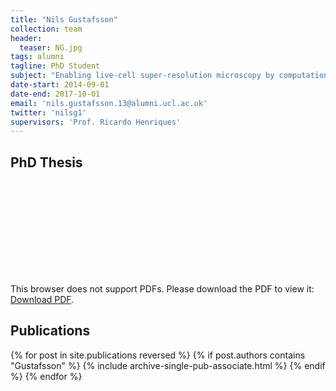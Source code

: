 ```yaml
---
title: "Nils Gustafsson"
collection: team
header:
  teaser: NG.jpg
tags: alumni
tagline: PhD Student
subject: "Enabling live-cell super-resolution microscopy by computational analysis and fluorescent probe design."
date-start: 2014-09-01
date-end: 2017-10-01
email: 'nils.gustafsson.13@alumni.ucl.ac.uk'
twitter: 'nilsg1'
supervisors: 'Prof. Ricardo Henriques'
---
```


<h2> PhD Thesis</h2>

<object data="https://discovery.ucl.ac.uk/id/eprint/10025032/2/NGustafsson_PhD_eThesis_18-10-2017.pdf" type="application/pdf" width="300px" height="300px">
    <embed src="https://discovery.ucl.ac.uk/id/eprint/10025032/2/NGustafsson_PhD_eThesis_18-10-2017.pdf">
        <p>This browser does not support PDFs. Please download the PDF to view it: <a href="https://discovery.ucl.ac.uk/id/eprint/10025032/2/NGustafsson_PhD_eThesis_18-10-2017.pdf">Download PDF</a>.</p>
    </embed>
</object>

<h2> Publications </h2>
{% for post in site.publications reversed %}
  {% if post.authors contains "Gustafsson" %}
    {% include archive-single-pub-associate.html %}
  {% endif %}
{% endfor %}
